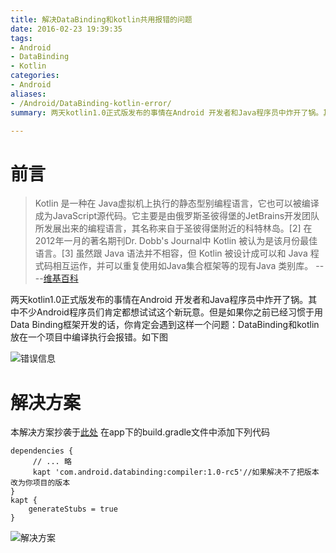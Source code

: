 ```yaml
---
title: 解决DataBinding和kotlin共用报错的问题
date: 2016-02-23 19:39:35
tags:
- Android 
- DataBinding
- Kotlin
categories:
- Android
aliases:
- /Android/DataBinding-kotlin-error/
summary: 两天kotlin1.0正式版发布的事情在Android 开发者和Java程序员中炸开了锅。其中不少Android程序员们肯定都想试试这个新玩意。但是如果你之前已经习惯于用Data Binding框架开发的话，你肯定会遇到这样一个问题：DataBinding和kotlin放在一个项目中编译执行会报错。

---
```

# 前言
> Kotlin 是一种在 Java虚拟机上执行的静态型别编程语言，它也可以被编译成为JavaScript源代码。它主要是由俄罗斯圣彼得堡的JetBrains开发团队所发展出来的编程语言，其名称来自于圣彼得堡附近的科特林岛。[2] 在2012年一月的著名期刊Dr. Dobb's Journal中 Kotlin 被认为是该月份最佳语言。[3] 虽然跟 Java 语法并不相容，但 Kotlin 被设计成可以和 Java 程式码相互运作，并可以重复使用如Java集合框架等的现有Java 类别库。 ----[维基百科](https://zh.wikipedia.org/wiki/Kotlin)

两天kotlin1.0正式版发布的事情在Android 开发者和Java程序员中炸开了锅。其中不少Android程序员们肯定都想试试这个新玩意。但是如果你之前已经习惯于用Data Binding框架开发的话，你肯定会遇到这样一个问题：DataBinding和kotlin放在一个项目中编译执行会报错。如下图

![错误信息](https://xietzt-blog.oss-cn-beijing.aliyuncs.com/blogdatabinding-kotlin_error.png)
# 解决方案
本解决方案抄袭于[此处](http://qiita.com/umetsu/items/487d38be86c31ff59075) 在app下的build.gradle文件中添加下列代码
```
dependencies {
     // ... 略 
     kapt 'com.android.databinding:compiler:1.0-rc5'//如果解决不了把版本改为你项目的版本 
} 
kapt { 
    generateStubs = true 
}
```

![解决方案](https://xietzt-blog.oss-cn-beijing.aliyuncs.com/blog%E8%A7%A3%E5%86%B3%E6%96%B9%E6%A1%88.png)
